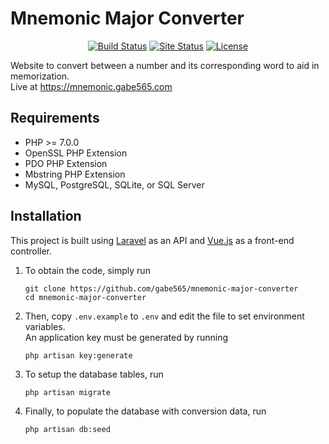 # Mnemonic Major Converter
<p align="center">
    <a href="https://travis-ci.org/gabe565/mnemonic-major-converter"><img src="https://img.shields.io/travis/gabe565/mnemonic-major-converter.svg" alt="Build Status"></a>
    <a href="https://mnemonic.gabe565.com"><img src="https://img.shields.io/website-up-down-green-red/https/mnemonic.gabe565.com.svg?label=site%20status" alt="Site Status"></a>
    <a href="https://github.com/gabe565/mnemonic-major-converter/blob/master/LICENSE"><img src="https://img.shields.io/github/license/gabe565/mnemonic-major-converter.svg" alt="License"></a>
</p>

Website to convert between a number and its corresponding word to aid in memorization.     
Live at <https://mnemonic.gabe565.com>


## Requirements
  - PHP >= 7.0.0
  - OpenSSL PHP Extension
  - PDO PHP Extension
  - Mbstring PHP Extension
  - MySQL, PostgreSQL, SQLite, or SQL Server

## Installation
This project is built using [Laravel](https://laravel.com) as an API and [Vue.js](https://vuejs.org) as a front-end controller.

  1. To obtain the code, simply run

      ```
      git clone https://github.com/gabe565/mnemonic-major-converter
      cd mnemonic-major-converter
      ```

  2. Then, copy `.env.example` to `.env` and edit the file to set environment variables.     
     An application key must be generated by running

      ```
      php artisan key:generate
      ```
  3. To setup the database tables, run

      ```
      php artisan migrate
      ```

  4. Finally, to populate the database with conversion data, run

      ```
      php artisan db:seed
      ```
